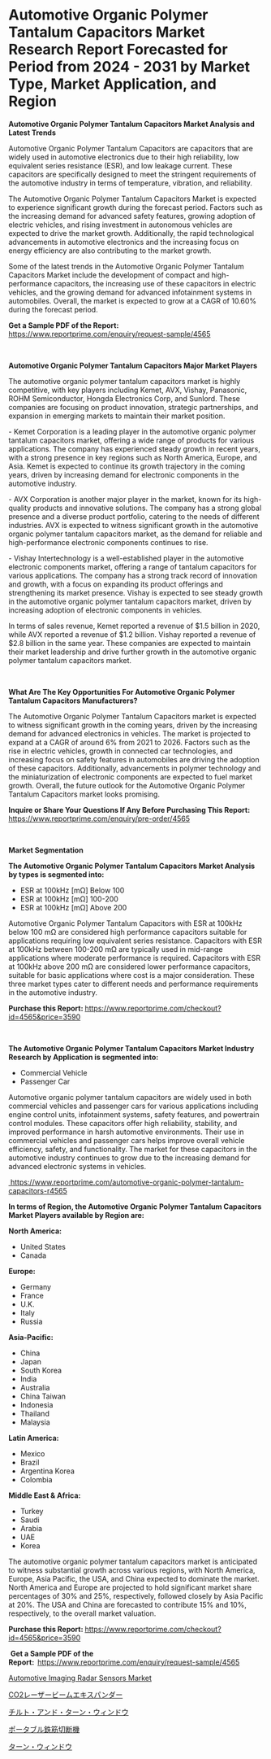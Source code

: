 <p><h1>Automotive Organic Polymer Tantalum Capacitors Market Research Report Forecasted for Period from 2024 -  2031 by Market Type, Market Application, and Region</h1></p><p><strong>Automotive Organic Polymer Tantalum Capacitors Market Analysis and Latest Trends</strong></p>
<p><p>Automotive Organic Polymer Tantalum Capacitors are capacitors that are widely used in automotive electronics due to their high reliability, low equivalent series resistance (ESR), and low leakage current. These capacitors are specifically designed to meet the stringent requirements of the automotive industry in terms of temperature, vibration, and reliability.</p><p>The Automotive Organic Polymer Tantalum Capacitors Market is expected to experience significant growth during the forecast period. Factors such as the increasing demand for advanced safety features, growing adoption of electric vehicles, and rising investment in autonomous vehicles are expected to drive the market growth. Additionally, the rapid technological advancements in automotive electronics and the increasing focus on energy efficiency are also contributing to the market growth.</p><p>Some of the latest trends in the Automotive Organic Polymer Tantalum Capacitors Market include the development of compact and high-performance capacitors, the increasing use of these capacitors in electric vehicles, and the growing demand for advanced infotainment systems in automobiles. Overall, the market is expected to grow at a CAGR of 10.60% during the forecast period.</p></p>
<p><strong>Get a Sample PDF of the Report:&nbsp;</strong> <a href="https://www.reportprime.com/enquiry/request-sample/4565">https://www.reportprime.com/enquiry/request-sample/4565</a></p>
<p>&nbsp;</p>
<p><strong>Automotive Organic Polymer Tantalum Capacitors Major Market Players</strong></p>
<p><p>The automotive organic polymer tantalum capacitors market is highly competitive, with key players including Kemet, AVX, Vishay, Panasonic, ROHM Semiconductor, Hongda Electronics Corp, and Sunlord. These companies are focusing on product innovation, strategic partnerships, and expansion in emerging markets to maintain their market position.</p><p>- Kemet Corporation is a leading player in the automotive organic polymer tantalum capacitors market, offering a wide range of products for various applications. The company has experienced steady growth in recent years, with a strong presence in key regions such as North America, Europe, and Asia. Kemet is expected to continue its growth trajectory in the coming years, driven by increasing demand for electronic components in the automotive industry.</p><p>- AVX Corporation is another major player in the market, known for its high-quality products and innovative solutions. The company has a strong global presence and a diverse product portfolio, catering to the needs of different industries. AVX is expected to witness significant growth in the automotive organic polymer tantalum capacitors market, as the demand for reliable and high-performance electronic components continues to rise.</p><p>- Vishay Intertechnology is a well-established player in the automotive electronic components market, offering a range of tantalum capacitors for various applications. The company has a strong track record of innovation and growth, with a focus on expanding its product offerings and strengthening its market presence. Vishay is expected to see steady growth in the automotive organic polymer tantalum capacitors market, driven by increasing adoption of electronic components in vehicles.</p><p>In terms of sales revenue, Kemet reported a revenue of $1.5 billion in 2020, while AVX reported a revenue of $1.2 billion. Vishay reported a revenue of $2.8 billion in the same year. These companies are expected to maintain their market leadership and drive further growth in the automotive organic polymer tantalum capacitors market.</p></p>
<p>&nbsp;</p>
<p><strong>What Are The Key Opportunities For Automotive Organic Polymer Tantalum Capacitors Manufacturers?</strong></p>
<p><p>The Automotive Organic Polymer Tantalum Capacitors market is expected to witness significant growth in the coming years, driven by the increasing demand for advanced electronics in vehicles. The market is projected to expand at a CAGR of around 6% from 2021 to 2026. Factors such as the rise in electric vehicles, growth in connected car technologies, and increasing focus on safety features in automobiles are driving the adoption of these capacitors. Additionally, advancements in polymer technology and the miniaturization of electronic components are expected to fuel market growth. Overall, the future outlook for the Automotive Organic Polymer Tantalum Capacitors market looks promising.</p></p>
<p><strong>Inquire or Share Your Questions If Any Before Purchasing This Report:</strong> <a href="https://www.reportprime.com/enquiry/pre-order/4565">https://www.reportprime.com/enquiry/pre-order/4565</a></p>
<p>&nbsp;</p>
<p><strong>Market Segmentation</strong></p>
<p><strong>The Automotive Organic Polymer Tantalum Capacitors Market Analysis by types is segmented into:</strong></p>
<p><ul><li>ESR at 100kHz [mΩ] Below 100</li><li>ESR at 100kHz [mΩ] 100-200</li><li>ESR at 100kHz [mΩ] Above 200</li></ul></p>
<p><p>Automotive Organic Polymer Tantalum Capacitors with ESR at 100kHz below 100 mΩ are considered high performance capacitors suitable for applications requiring low equivalent series resistance. Capacitors with ESR at 100kHz between 100-200 mΩ are typically used in mid-range applications where moderate performance is required. Capacitors with ESR at 100kHz above 200 mΩ are considered lower performance capacitors, suitable for basic applications where cost is a major consideration. These three market types cater to different needs and performance requirements in the automotive industry.</p></p>
<p><strong>Purchase this Report:&nbsp;</strong><a href="https://www.reportprime.com/checkout?id=4565&price=3590">https://www.reportprime.com/checkout?id=4565&price=3590</a></p>
<p>&nbsp;</p>
<p><strong>The Automotive Organic Polymer Tantalum Capacitors Market Industry Research by Application is segmented into:</strong></p>
<p><ul><li>Commercial Vehicle</li><li>Passenger Car</li></ul></p>
<p><p>Automotive organic polymer tantalum capacitors are widely used in both commercial vehicles and passenger cars for various applications including engine control units, infotainment systems, safety features, and powertrain control modules. These capacitors offer high reliability, stability, and improved performance in harsh automotive environments. Their use in commercial vehicles and passenger cars helps improve overall vehicle efficiency, safety, and functionality. The market for these capacitors in the automotive industry continues to grow due to the increasing demand for advanced electronic systems in vehicles.</p></p>
<p><a href="https://www.reportprime.com/automotive-organic-polymer-tantalum-capacitors-r4565">&nbsp;https://www.reportprime.com/automotive-organic-polymer-tantalum-capacitors-r4565</a></p>
<p><strong>In terms of Region, the Automotive Organic Polymer Tantalum Capacitors Market Players available by Region are:</strong></p>
<p>
    <p> <strong> North America: </strong>
        <ul>
            <li>United States</li>
            <li>Canada</li>
        </ul>
        </p> 
    <p> <strong> Europe: </strong>
        <ul>
            <li>Germany</li>
            <li>France</li>
            <li>U.K.</li>
            <li>Italy</li>
            <li>Russia</li>
        </ul>
        </p> 
    <p> <strong> Asia-Pacific: </strong>
        <ul>
            <li>China</li>
            <li>Japan</li>
            <li>South Korea</li>
            <li>India</li>
            <li>Australia</li>
            <li>China Taiwan</li>
            <li>Indonesia</li>
            <li>Thailand</li>
            <li>Malaysia</li>
        </ul>
        </p> 
    <p> <strong> Latin America: </strong>
        <ul>
            <li>Mexico</li>
            <li>Brazil</li>
            <li>Argentina Korea</li>
            <li>Colombia</li>
        </ul>
        </p> 
    <p> <strong> Middle East & Africa: </strong>
        <ul>
            <li>Turkey</li>
            <li>Saudi</li>
            <li>Arabia</li>
            <li>UAE</li>
            <li>Korea</li>
        </ul>
    </p>
    </p>
<p><p>The automotive organic polymer tantalum capacitors market is anticipated to witness substantial growth across various regions, with North America, Europe, Asia Pacific, the USA, and China expected to dominate the market. North America and Europe are projected to hold significant market share percentages of 30% and 25%, respectively, followed closely by Asia Pacific at 20%. The USA and China are forecasted to contribute 15% and 10%, respectively, to the overall market valuation.</p></p>
<p><strong>Purchase this Report: </strong><a href="https://www.reportprime.com/checkout?id=4565&price=3590">https://www.reportprime.com/checkout?id=4565&price=3590</a></p>
<p>&nbsp;<strong>Get a Sample PDF of the Report:&nbsp;&nbsp;</strong><a href="https://www.reportprime.com/enquiry/request-sample/4565">https://www.reportprime.com/enquiry/request-sample/4565</a></p>
<p><strong></strong></p>
<p><p><a href="https://github.com/seekum/Market-Research-Report-List-2/blob/main/automotive-imaging-radar-sensors-market.md">Automotive Imaging Radar Sensors Market</a></p><p><a href="https://medium.com/@abdielkilback/co2%E3%83%AC%E3%83%BC%E3%82%B6%E3%83%BC%E3%83%93%E3%83%BC%E3%83%A0%E3%82%A8%E3%82%AD%E3%82%B9%E3%83%91%E3%83%B3%E3%83%80%E3%83%BC%E5%B8%82%E5%A0%B4%E3%81%AE%E8%A6%8F%E6%A8%A1%E3%81%A8%E5%B8%82%E5%A0%B4%E5%8B%95%E5%90%91-%E5%AE%8C%E5%85%A8%E3%81%AA%E6%A5%AD%E7%95%8C%E6%A6%82%E8%A6%81-2024%E5%B9%B4%E3%81%8B%E3%82%892031%E5%B9%B4%E3%81%BE%E3%81%A7-7a4caa90c1cc">CO2レーザービームエキスパンダー</a></p><p><a href="https://github.com/NovaStamm2023/Market-Research-Report-List-1/blob/main/831752073647.md">チルト・アンド・ターン・ウィンドウ</a></p><p><a href="https://medium.com/@addyserr7687/%E3%83%9D%E3%83%BC%E3%82%BF%E3%83%96%E3%83%AB%E8%A3%9C%E5%BC%B7%E9%89%84%E3%82%AB%E3%83%83%E3%83%86%E3%82%A3%E3%83%B3%E3%82%B0%E6%A9%9F%E5%B8%82%E5%A0%B4-%E5%B8%82%E5%A0%B4cagr-%E5%B8%82%E5%A0%B4%E3%83%88%E3%83%AC%E3%83%B3%E3%83%89-%E6%88%90%E9%95%B7%E6%88%A6%E7%95%A5%E3%81%AB%E9%96%A2%E3%81%99%E3%82%8B%E6%B4%9E%E5%AF%9F-d0e23aa4f59b">ポータブル鉄筋切断機</a></p><p><a href="https://github.com/JerelSchulit20231/Market-Research-Report-List-1/blob/main/127141073648.md">ターン・ウィンドウ</a></p></p>